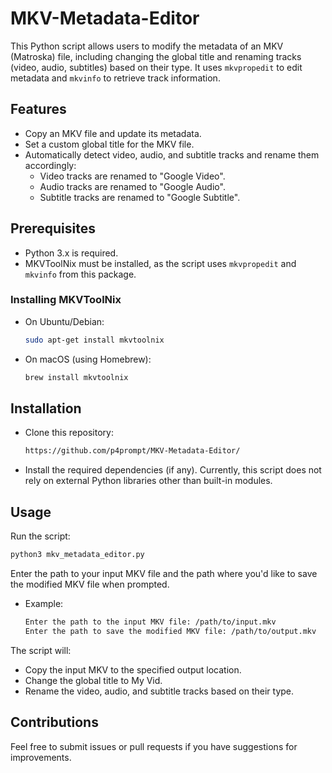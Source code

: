 # MKV-Metadata-Editor

This Python script allows users to modify the metadata of an MKV (Matroska) file, including changing the global title and renaming tracks (video, audio, subtitles) based on their type. It uses `mkvpropedit` to edit metadata and `mkvinfo` to retrieve track information.

## Features
- Copy an MKV file and update its metadata.
- Set a custom global title for the MKV file.
- Automatically detect video, audio, and subtitle tracks and rename them accordingly:
  - Video tracks are renamed to "Google Video".
  - Audio tracks are renamed to "Google Audio".
  - Subtitle tracks are renamed to "Google Subtitle".

## Prerequisites
- Python 3.x is required.
- MKVToolNix must be installed, as the script uses `mkvpropedit` and `mkvinfo` from this package.

### Installing MKVToolNix
- On Ubuntu/Debian:
  ```bash
  sudo apt-get install mkvtoolnix

- On macOS (using Homebrew):
  ```bash
  brew install mkvtoolnix

## Installation
- Clone this repository:
  ```bash
  https://github.com/p4prompt/MKV-Metadata-Editor/
  
- Install the required dependencies (if any). Currently, this script does not rely on external Python libraries other than built-in modules.


## Usage

Run the script:
  ```bash
  python3 mkv_metadata_editor.py
  ```
Enter the path to your input MKV file and the path where you'd like to save the modified MKV file when prompted.

- Example:
  ```bash
  Enter the path to the input MKV file: /path/to/input.mkv
  Enter the path to save the modified MKV file: /path/to/output.mkv
  ```
The script will:
 - Copy the input MKV to the specified output location.
 - Change the global title to My Vid.
 - Rename the video, audio, and subtitle tracks based on their type.


## Contributions
Feel free to submit issues or pull requests if you have suggestions for improvements.




